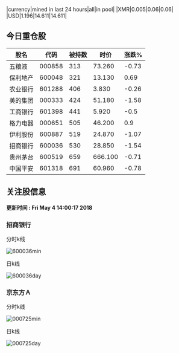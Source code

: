 |currency|mined in last 24 hours|all|in pool|
|XMR|0.005|0.06|0.06|
|USD|1.196|14.611|14.611|

## 今日重仓股 

|股名|代码|被持数|时价|涨跌%|
|---|---|---|---|---|
|五粮液|000858|313|73.260|-0.73|
|保利地产|600048|321|13.130|0.69|
|农业银行|601288|406|3.830|-0.26|
|美的集团|000333|424|51.180|-1.58|
|工商银行|601398|441|5.920|-0.5|
|格力电器|000651|505|46.200|0.9|
|伊利股份|600887|519|24.870|-1.07|
|招商银行|600036|530|28.850|-1.54|
|贵州茅台|600519|659|666.100|-0.71|
|中国平安|601318|691|60.960|-0.78|

## 关注股信息
**更新时间 : Fri May  4 14:00:17 2018**
### 招商银行 
分时k线

![600036min](http://image.sinajs.cn/newchart/min/n/sh600036.gif)

日k线

![600036day](http://image.sinajs.cn/newchart/daily/n/sh600036.gif)

### 京东方Ａ 
分时k线

![000725min](http://image.sinajs.cn/newchart/min/n/sz000725.gif)

日k线

![000725day](http://image.sinajs.cn/newchart/daily/n/sz000725.gif)
